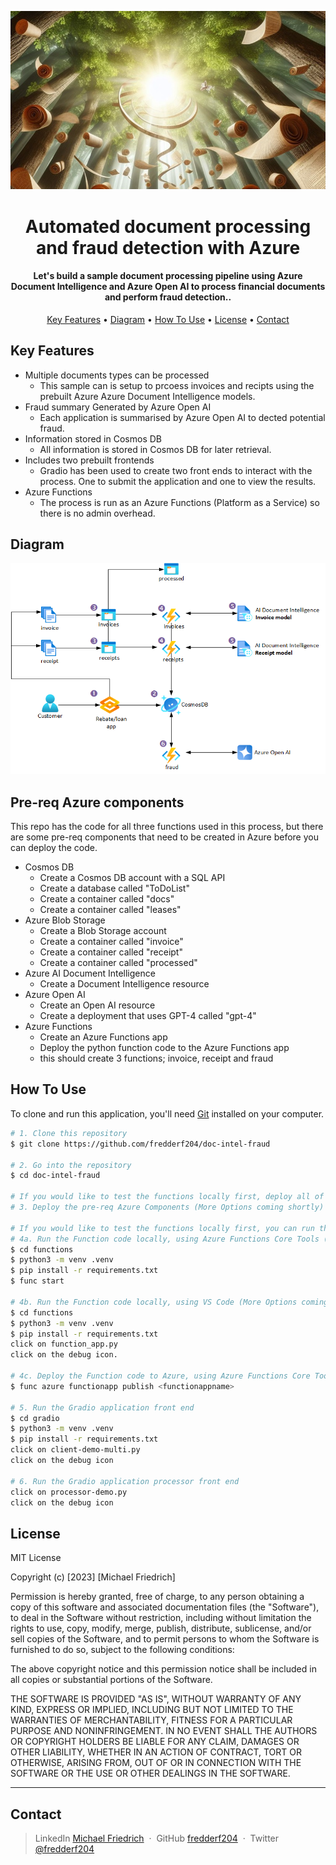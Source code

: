 <p align="center">
  <img src="./cover.jpg" alt="Documents flying towards the sky"/>
</p>
<h1 align="center">
  Automated document processing and fraud detection with Azure
  <br>
</h1>

<h4 align="center">Let's build a sample document processing pipeline using Azure Document Intelligence and Azure Open AI to process financial documents and perform fraud detection..</h4>

<p align="center">
  <a href="#key-features">Key Features</a> •
  <a href="#diagram">Diagram</a> •
  <a href="#how-to-use">How To Use</a> •
  <a href="#license">License</a> •
  <a href="#contact">Contact</a>
</p>

## Key Features

* Multiple documents types can be processed
  * This sample can is setup to prcoess invoices and recipts using the prebuilt Azure Azure Document Intelligence models.
* Fraud summary Generated by Azure Open AI
  * Each application is summarised by Azure Open AI to dected potential fraud.
* Information stored in Cosmos DB
  * All information is stored in Cosmos DB for later retrieval.
* Includes two prebuilt frontends
  * Gradio has been used to create two front ends to interact with the process. One to submit the application and one to view the results.
* Azure Functions
  * The process is run as an Azure Functions (Platform as a Service) so there is no admin overhead.

## Diagram

![Diagram](./2.png)

## Pre-req Azure components

This repo has the code for all three functions used in this process, but there are some pre-req components that need to be created in Azure before you can deploy the code.

* Cosmos DB
  * Create a Cosmos DB account with a SQL API
  * Create a database called "ToDoList"
  * Create a container called "docs"
  * Create a container called "leases"
* Azure Blob Storage
  * Create a Blob Storage account
  * Create a container called "invoice"
  * Create a container called "receipt"
  * Create a container called "processed"
* Azure AI Document Intelligence
  * Create a Document Intelligence resource
* Azure Open AI
  * Create an Open AI resource
  * Create a deployment that uses GPT-4 called "gpt-4"
* Azure Functions
  * Create an Azure Functions app
  * Deploy the python function code to the Azure Functions app
  * this should create 3 functions; invoice, receipt and fraud

## How To Use

To clone and run this application, you'll need [Git](https://git-scm.com) installed on your computer.

```bash
# 1. Clone this repository
$ git clone https://github.com/fredderf204/doc-intel-fraud

# 2. Go into the repository
$ cd doc-intel-fraud

# If you would like to test the functions locally first, deploy all of the pre-req Azure Components, except for the three Azure Functions. Then skip to number 4.
# 3. Deploy the pre-req Azure Components (More Options coming shortly) 

# If you would like to test the functions locally first, you can run the following commands to install the dependencies and run the functions locally with either option 4a or 4b.
# 4a. Run the Function code locally, using Azure Functions Core Tools (More Options coming shortly)
$ cd functions
$ python3 -m venv .venv
$ pip install -r requirements.txt
$ func start

# 4b. Run the Function code locally, using VS Code (More Options coming shortly)
$ cd functions
$ python3 -m venv .venv
$ pip install -r requirements.txt
click on function_app.py
click on the debug icon.

# 4c. Deploy the Function code to Azure, using Azure Functions Core Tools (More Options coming shortly) 
$ func azure functionapp publish <functionappname>

# 5. Run the Gradio application front end
$ cd gradio
$ python3 -m venv .venv
$ pip install -r requirements.txt
click on client-demo-multi.py
click on the debug icon

# 6. Run the Gradio application processor front end
click on processor-demo.py
click on the debug icon
```

## License

MIT License

Copyright (c) [2023] [Michael Friedrich]

Permission is hereby granted, free of charge, to any person obtaining a copy
of this software and associated documentation files (the "Software"), to deal
in the Software without restriction, including without limitation the rights
to use, copy, modify, merge, publish, distribute, sublicense, and/or sell
copies of the Software, and to permit persons to whom the Software is
furnished to do so, subject to the following conditions:

The above copyright notice and this permission notice shall be included in all
copies or substantial portions of the Software.

THE SOFTWARE IS PROVIDED "AS IS", WITHOUT WARRANTY OF ANY KIND, EXPRESS OR
IMPLIED, INCLUDING BUT NOT LIMITED TO THE WARRANTIES OF MERCHANTABILITY,
FITNESS FOR A PARTICULAR PURPOSE AND NONINFRINGEMENT. IN NO EVENT SHALL THE
AUTHORS OR COPYRIGHT HOLDERS BE LIABLE FOR ANY CLAIM, DAMAGES OR OTHER
LIABILITY, WHETHER IN AN ACTION OF CONTRACT, TORT OR OTHERWISE, ARISING FROM,
OUT OF OR IN CONNECTION WITH THE SOFTWARE OR THE USE OR OTHER DEALINGS IN THE
SOFTWARE.

---

## Contact

> LinkedIn [Michael Friedrich](https://www.linkedin.com/in/1michaelfriedrich/) &nbsp;&middot;&nbsp;
> GitHub [fredderf204](https://github.com/fredderf204) &nbsp;&middot;&nbsp;
> Twitter [@fredderf204](https://twitter.com/fredderf204)
